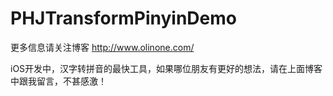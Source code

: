 PHJTransformPinyinDemo
======================

更多信息请关注博客 http://www.olinone.com/

iOS开发中，汉字转拼音的最快工具，如果哪位朋友有更好的想法，请在上面博客中跟我留言，不甚感激！
